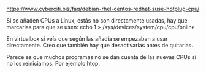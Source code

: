 https://www.cyberciti.biz/faq/debian-rhel-centos-redhat-suse-hotplug-cpu/

Si se añaden CPUs a Linux, estás no son directamente usadas, hay que marcarlas para que se usen:
echo 1 > /sys/devices/system/cpu/cpu<id>/online

En virtualbox si veía que según las añadía se empezaban a usar directamente.
Creo que también hay que desactivarlas antes de quitarlas.


Parece es que muchos programas no se dan cuenta de las nuevas CPUs si no los reiniciamos.
Por ejemplo htop.
